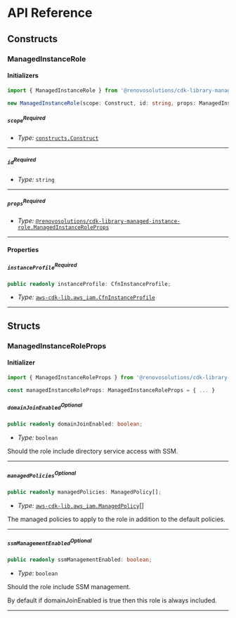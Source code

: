 # API Reference <a name="API Reference"></a>

## Constructs <a name="Constructs"></a>

### ManagedInstanceRole <a name="@renovosolutions/cdk-library-managed-instance-role.ManagedInstanceRole"></a>

#### Initializers <a name="@renovosolutions/cdk-library-managed-instance-role.ManagedInstanceRole.Initializer"></a>

```typescript
import { ManagedInstanceRole } from '@renovosolutions/cdk-library-managed-instance-role'

new ManagedInstanceRole(scope: Construct, id: string, props: ManagedInstanceRoleProps)
```

##### `scope`<sup>Required</sup> <a name="@renovosolutions/cdk-library-managed-instance-role.ManagedInstanceRole.parameter.scope"></a>

- *Type:* [`constructs.Construct`](#constructs.Construct)

---

##### `id`<sup>Required</sup> <a name="@renovosolutions/cdk-library-managed-instance-role.ManagedInstanceRole.parameter.id"></a>

- *Type:* `string`

---

##### `props`<sup>Required</sup> <a name="@renovosolutions/cdk-library-managed-instance-role.ManagedInstanceRole.parameter.props"></a>

- *Type:* [`@renovosolutions/cdk-library-managed-instance-role.ManagedInstanceRoleProps`](#@renovosolutions/cdk-library-managed-instance-role.ManagedInstanceRoleProps)

---



#### Properties <a name="Properties"></a>

##### `instanceProfile`<sup>Required</sup> <a name="@renovosolutions/cdk-library-managed-instance-role.ManagedInstanceRole.property.instanceProfile"></a>

```typescript
public readonly instanceProfile: CfnInstanceProfile;
```

- *Type:* [`aws-cdk-lib.aws_iam.CfnInstanceProfile`](#aws-cdk-lib.aws_iam.CfnInstanceProfile)

---


## Structs <a name="Structs"></a>

### ManagedInstanceRoleProps <a name="@renovosolutions/cdk-library-managed-instance-role.ManagedInstanceRoleProps"></a>

#### Initializer <a name="[object Object].Initializer"></a>

```typescript
import { ManagedInstanceRoleProps } from '@renovosolutions/cdk-library-managed-instance-role'

const managedInstanceRoleProps: ManagedInstanceRoleProps = { ... }
```

##### `domainJoinEnabled`<sup>Optional</sup> <a name="@renovosolutions/cdk-library-managed-instance-role.ManagedInstanceRoleProps.property.domainJoinEnabled"></a>

```typescript
public readonly domainJoinEnabled: boolean;
```

- *Type:* `boolean`

Should the role include directory service access with SSM.

---

##### `managedPolicies`<sup>Optional</sup> <a name="@renovosolutions/cdk-library-managed-instance-role.ManagedInstanceRoleProps.property.managedPolicies"></a>

```typescript
public readonly managedPolicies: ManagedPolicy[];
```

- *Type:* [`aws-cdk-lib.aws_iam.ManagedPolicy`](#aws-cdk-lib.aws_iam.ManagedPolicy)[]

The managed policies to apply to the role in addition to the default policies.

---

##### `ssmManagementEnabled`<sup>Optional</sup> <a name="@renovosolutions/cdk-library-managed-instance-role.ManagedInstanceRoleProps.property.ssmManagementEnabled"></a>

```typescript
public readonly ssmManagementEnabled: boolean;
```

- *Type:* `boolean`

Should the role include SSM management.

By default if domainJoinEnabled is true then this role is always included.

---



